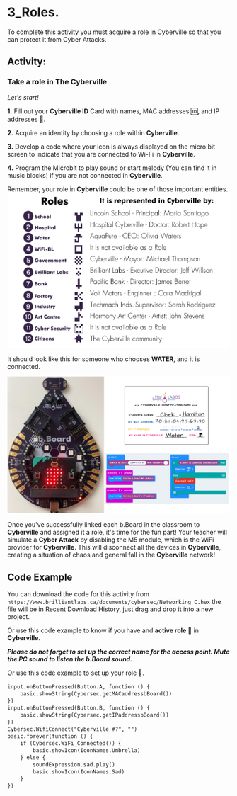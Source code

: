# 3_Roles. 

To complete this activity you must acquire a role in Cyberville so that you can protect it from Cyber Attacks.

## Activity:
### Take a role in The Cyberville

*Let's start!*

__1.__ Fill out your __Cyberville ID__ Card with names, MAC addresses 🆔, and IP addresses 📮.

__2.__ Acquire an identity by choosing a role within __Cyberville__.

__3.__ Develop a code where your icon is always displayed on the micro:bit screen to indicate that you are connected to Wi-Fi in __Cyberville__.

__4.__ Program the Microbit to play sound or  start melody (You can find it in music blocks) if you are not connected in __Cyberville__.

Remember, your role in __Cyberville__ could be one of those important entities. 
![Rol](https://github.com/Brilliant-Labs/code.bl/blob/code_alpha/packaged/docs/static/mb/projects/bboard-tutorials-cyberville/Networking/3_Role/Rol.png?raw=true "Rol")

It should look like this for someone who chooses __WATER__, and it is connected.

![Step10](https://github.com/Brilliant-Labs/code.bl/blob/code_alpha/packaged/docs/static/mb/projects/bboard-tutorials-cyberville/Networking/3_Role/Step10.png?raw=true "Step10")

Once you've successfully linked each b.Board in the classroom to __Cyberville__ and assigned it a role, it's time for the fun part! Your teacher will simulate a __Cyber Attack__ by disabling the M5 module, which is the WiFi provider for __Cyberville__. This will disconnect all the devices in __Cyberville__, creating a situation of chaos and general fall in the __Cyberville__ network!

## Code Example

You can download the code for this activity from `https://www.brilliantlabs.ca/documents/cybersec/Networking_C.hex` the file will be in Recent Download History, just drag and drop it into a new project.  

Or use this code example to know if you have and __active role 👤__ in __Cyberville__.

__*Please do not forget to set up the correct name for the access point. Mute the PC sound to listen the b.Board sound.*__

Or use this code example to set up your role 👤.

```blocks
input.onButtonPressed(Button.A, function () {
    basic.showString(Cybersec.getMACaddressbBoard())
})
input.onButtonPressed(Button.B, function () {
    basic.showString(Cybersec.getIPaddressbBoard())
})
Cybersec.WifiConnect("Cyberville #?", "")
basic.forever(function () {
    if (Cybersec.WiFi_Connected()) {
        basic.showIcon(IconNames.Umbrella)
    } else {
        soundExpression.sad.play()
        basic.showIcon(IconNames.Sad)
    }
})
```
